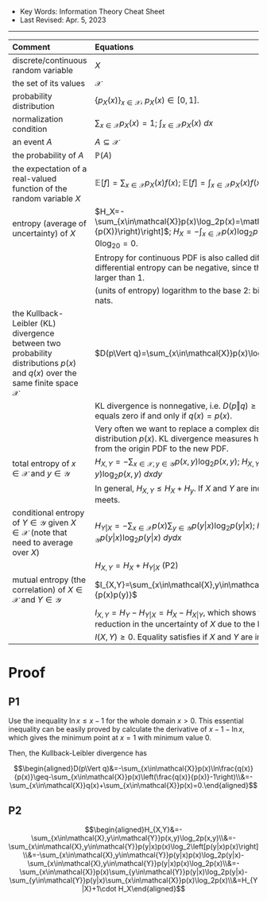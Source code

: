 - Key Words: Information Theory Cheat Sheet
- Last Revised: Apr. 5, 2023

---

| Comment | Equations |
|:---|:---|
|discrete/continuous random variable| $X$ |
|the set of its values | $\mathcal{X}$ |
|probability distribution| $\{p_X(x)\}_{x\in\mathcal{X}}$, $p_X(x)\in[0,1]$.|
|normalization condition | $\sum_{x\in\mathcal{X}}p_X(x)=1$; $\int_{x\in\mathcal{X}}p_X(x)\ dx$ |
|an event $A$| $A\subseteq\mathcal{X}$|
|the probability of $A$| $\mathbb{P}(A)$ |
|the expectation of a real-valued function of the random variable $X$| $\mathbb{E}[f]=\sum_{x\in\mathcal{X}}p_X(x)f(x)$; $\mathbb{E}[f]=\int_{x\in\mathcal{X}}p_X(x)f(x)\ dx$ |
|entropy (average of uncertainty) of $X$| $H_X=-\sum_{x\in\mathcal{X}}p(x)\log_2p(x)=\mathbb{E}\left[\log_2\left(\frac{1}{p(X)}\right)\right]$; $H_X=-\int_{x\in\mathcal{X}}p(x)\log_2p(x)\ dx$. Define by continuity $0\log_20=0$. |
||Entropy for continuous PDF is also called differential entropy. The differential entropy can be negative, since the continuous PDF can be larger than 1.|
||(units of entropy) logarithm to the base 2: bits; logarithm to the base $e$: nats.|
|the Kullback-Leibler (KL) divergence between two probability distributions $p(x)$ and $q(x)$ over the same finite space $\mathcal{X}$| $D(p\Vert q)=\sum_{x\in\mathcal{X}}p(x)\log\frac{p(x)}{q(x)}$ |
||KL divergence is nonnegative, i.e. $D(p\Vert q)\geq0$ (Gibbs' Inequality) (P1). It equals zero if and only if $q(x)=p(x)$.|
||Very often we want to replace a complex distribution $q(x)$ with a simpler distribution $p(x)$. KL divergence measures how much information is lost from the origin PDF to the new PDF.|
|total entropy of $x\in\mathcal{X}$ and $y\in\mathcal{Y}$| $H_{X,Y}=-\sum_{x\in\mathcal{X},y\in\mathcal{Y}}p(x,y)\log_2p(x,y)$; $H_{X,Y}=-\int_{x\in\mathcal{X},y\in\mathcal{Y}}p(x,y)\log_2p(x,y)\ dxdy$ |
|| In general, $H_{X,Y}\leq H_X+H_y$. If $X$ and $Y$ are independent, the equality meets. |
|conditional entropy of $Y\in\mathcal{Y}$ given $X\in\mathcal{X}$ (note that need to average over $X$)| $H_{Y\vert X}=-\sum_{x\in\mathcal{X}}p(x)\sum_{y\in\mathcal{Y}}p(y\vert x)\log_2p(y\vert x)$; $H_{Y\vert X}=\int_{x\in\mathcal{X}}p(x)\int_{y\in\mathcal{Y}}p(y\vert x)\log_2p(y\vert x)\ dydx$ |
|| $H_{X,Y}=H_X+H_{Y\vert X}$ (P2) |
|mutual entropy (the correlation) of $X\in\mathcal{X}$ and $Y\in\mathcal{Y}$| $I_{X,Y}=\sum_{x\in\mathcal{X},y\in\mathcal{Y}}p(x,y)\log_2\frac{p(x,y)}{p(x)p(y)}$ |
|| $I_{X,Y}=H_Y-H_{Y\vert X}=H_X-H_{X\vert Y}$, which shows that $I_{X,Y}$ measures the reduction in the uncertainty of $X$ due to the knowledge of $Y$. |
||$I(X,Y)\geq0$. Equality satisfies if $X$ and $Y$ are independent.|

# Proof

## P1

Use the inequality $\ln x\leq x-1$ for the whole domain $x>0$. This essential inequality can be easily proved by calculate the derivative of $x-1-\ln x$, which gives the minimum point at $x=1$ with minimum value $0$.

Then, the Kullback-Leibler divergence has

$$\begin{aligned}D(p\Vert q)&=-\sum_{x\in\mathcal{X}}p(x)\ln\frac{q(x)}{p(x)}\geq-\sum_{x\in\mathcal{X}}p(x)\left(\frac{q(x)}{p(x)}-1\right)\\&=-\sum_{x\in\mathcal{X}}q(x)+\sum_{x\in\mathcal{X}}p(x)=0.\end{aligned}$$

## P2

$$\begin{aligned}H_{X,Y}&=-\sum_{x\in\mathcal{X},y\in\mathcal{Y}}p(x,y)\log_2p(x,y)\\&=-\sum_{x\in\mathcal{X},y\in\mathcal{Y}}p(y|x)p(x)\log_2\left[p(y|x)p(x)\right]\\&=-\sum_{x\in\mathcal{X},y\in\mathcal{Y}}p(y|x)p(x)\log_2p(y|x)-\sum_{x\in\mathcal{X},y\in\mathcal{Y}}p(y|x)p(x)\log_2p(x)\\&=-\sum_{x\in\mathcal{X}}p(x)\sum_{y\in\mathcal{Y}}p(y|x)\log_2p(y|x)-\sum_{y\in\mathcal{Y}}p(y|x)\sum_{x\in\mathcal{X}}p(x)\log_2p(x)\\&=H_{Y|X}+1\cdot H_X\end{aligned}$$